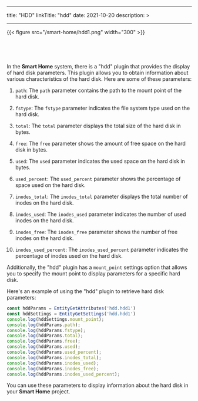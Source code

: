 
---
title: "HDD"
linkTitle: "hdd"
date: 2021-10-20
description: >
  
---

{{< figure src="/smart-home/hdd1.png" width="300" >}}

&nbsp;

&nbsp;

In the **Smart Home** system, there is a "hdd" plugin that provides the display of hard disk parameters. This plugin allows you to obtain information about various characteristics of the hard disk. Here are some of these parameters:

1. `path`: The `path` parameter contains the path to the mount point of the hard disk.

2. `fstype`: The `fstype` parameter indicates the file system type used on the hard disk.

3. `total`: The `total` parameter displays the total size of the hard disk in bytes.

4. `free`: The `free` parameter shows the amount of free space on the hard disk in bytes.

5. `used`: The `used` parameter indicates the used space on the hard disk in bytes.

6. `used_percent`: The `used_percent` parameter shows the percentage of space used on the hard disk.

7. `inodes_total`: The `inodes_total` parameter displays the total number of inodes on the hard disk.

8. `inodes_used`: The `inodes_used` parameter indicates the number of used inodes on the hard disk.

9. `inodes_free`: The `inodes_free` parameter shows the number of free inodes on the hard disk.

10. `inodes_used_percent`: The `inodes_used_percent` parameter indicates the percentage of inodes used on the hard disk.

Additionally, the "hdd" plugin has a `mount_point` settings option that allows you to specify the mount point to display parameters for a specific hard disk.

Here's an example of using the "hdd" plugin to retrieve hard disk parameters:

```javascript
const hddParams = EntityGetAttributes('hdd.hdd1')
const hddSettings = EntityGetSettings('hdd.hdd1')
console.log(hddSettings.mount_point);
console.log(hddParams.path);
console.log(hddParams.fstype);
console.log(hddParams.total);
console.log(hddParams.free);
console.log(hddParams.used);
console.log(hddParams.used_percent);
console.log(hddParams.inodes_total);
console.log(hddParams.inodes_used);
console.log(hddParams.inodes_free);
console.log(hddParams.inodes_used_percent);
```

You can use these parameters to display information about the hard disk in your **Smart Home** project.
